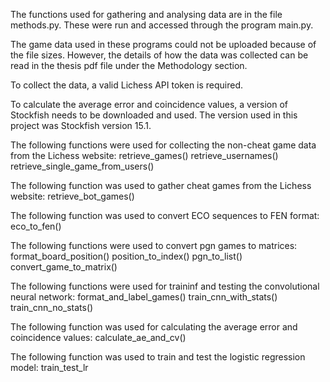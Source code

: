 The functions used for gathering and analysing data are in the file methods.py. These were run and accessed through the program main.py.

The game data used in these programs could not be uploaded because of the file sizes. However, the details of how the data was collected can be read in the thesis pdf file under the Methodology section.

To collect the data, a valid Lichess API token is required.

To calculate the average error and coincidence values, a version of Stockfish needs to be downloaded and used. The version used in this project was Stockfish version 15.1.

The following functions were used for collecting the non-cheat game data from the Lichess website: 
retrieve_games() retrieve_usernames() retrieve_single_game_from_users()

The following function was used to gather cheat games from the Lichess website: 
retrieve_bot_games()

The following function was used to convert ECO sequences to FEN format: 
eco_to_fen()

The following functions were used to convert pgn games to matrices: 
format_board_position() position_to_index() pgn_to_list() convert_game_to_matrix()

The following functions were used for traininf and testing the convolutional neural network: 
format_and_label_games() train_cnn_with_stats() train_cnn_no_stats()

The following function was used for calculating the average error and coincidence values: 
calculate_ae_and_cv()

The following function was used to train and test the logistic regression model:
train_test_lr
